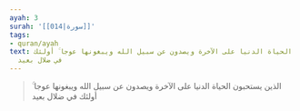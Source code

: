 ```yaml
---
ayah: 3
surah: '[[014|سورة]]'
tags:
- quran/ayah
text: الذين يستحبون الحياة الدنيا على الآخرة ويصدون عن سبيل الله ويبغونها عوجا ۚ أولئك
  في ضلال بعيد
---
```

> الذين يستحبون الحياة الدنيا على الآخرة ويصدون عن سبيل الله ويبغونها عوجا ۚ أولئك في ضلال بعيد
